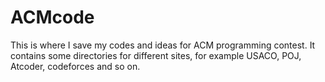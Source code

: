# ACMcode

This is where I save my codes and ideas for ACM programming contest.
It contains some directories for different sites, for example USACO, POJ, Atcoder, codeforces and so on.
